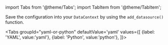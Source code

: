 import Tabs from '@theme/Tabs';
import TabItem from '@theme/TabItem';

Save the configuration into your `DataContext` by using the `add_datasource()` function.

<Tabs
  groupId="yaml-or-python"
  defaultValue='yaml'
  values={[
  {label: 'YAML', value:'yaml'},
  {label: 'Python', value:'python'},
  ]}>

<TabItem value="yaml">

```python name="docs/docusaurus/docs/snippets/inferred_and_runtime_yaml_example.py add datasource config"
```

</TabItem>

<TabItem value="python">

```python name="docs/docusaurus/docs/oss/guides/connecting_to_your_data/cloud/s3/components_spark/inferred_and_runtime_python_example.py add datasource config"
```

</TabItem>

</Tabs>
